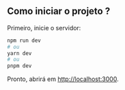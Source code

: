 ## Como iniciar o projeto ?

Primeiro, inicie o servidor:

```bash
npm run dev
# ou
yarn dev
# ou
pnpm dev
```

Pronto, abrirá em [http://localhost:3000](http://localhost:3000).

